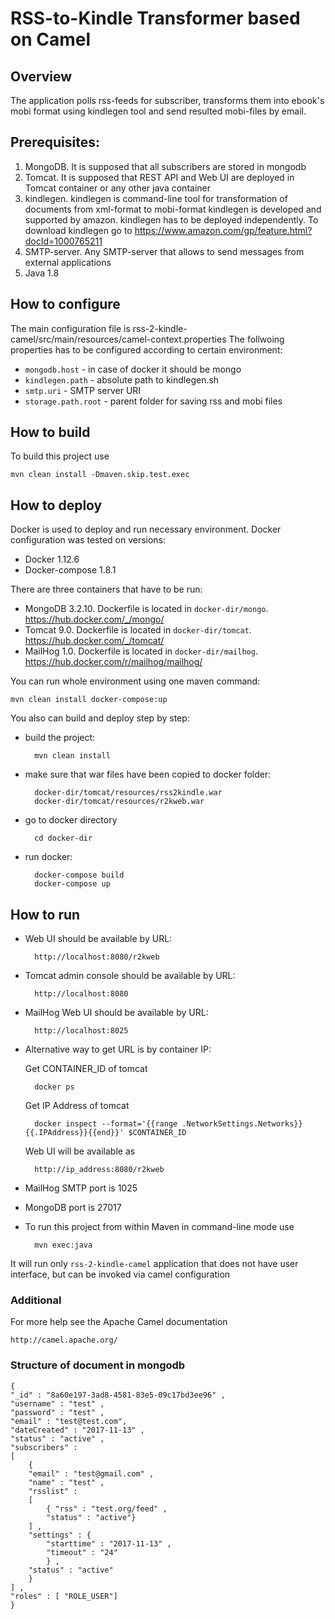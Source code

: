 RSS-to-Kindle Transformer based on Camel
========================================

## Overview
The application polls rss-feeds for subscriber, transforms them into ebook's mobi format using kindlegen tool
and send resulted mobi-files by email.


## Prerequisites:
1. MongoDB. It is supposed that all subscribers are stored in mongodb
2. Tomcat. It is supposed that REST API and Web UI are deployed in Tomcat container or any other java container  
3. kindlegen. kindlegen is command-line tool for transformation of documents from xml-format to mobi-format
kindlegen is developed and supported by amazon.  kindlegen has to be deployed independently. To download kindlegen go to https://www.amazon.com/gp/feature.html?docId=1000765211
4. SMTP-server. Any SMTP-server that allows to send messages from external applications
5. Java 1.8


## How to configure
The main configuration file is rss-2-kindle-camel/src/main/resources/camel-context.properties
The follwoing properties has to be configured according to certain environment:
* `mongodb.host` - in case of docker it should be mongo
* `kindlegen.path` - absolute path to kindlegen.sh 
* `smtp.uri` - SMTP server URI
* `storage.path.root` - parent folder for saving rss and mobi files 


## How to build
To build this project use

    mvn clean install -Dmaven.skip.test.exec


## How to deploy
Docker is used to deploy and run necessary environment. 
Docker configuration was tested on versions:
* Docker 1.12.6
* Docker-compose 1.8.1

There are three containers that have to be run: 
* MongoDB 3.2.10. Dockerfile is located in `docker-dir/mongo`. https://hub.docker.com/_/mongo/ 
* Tomcat 9.0. Dockerfile is located in `docker-dir/tomcat`. https://hub.docker.com/_/tomcat/
* MailHog 1.0. Dockerfile is located in `docker-dir/mailhog`. https://hub.docker.com/r/mailhog/mailhog/

You can run whole environment using one maven command:

    mvn clean install docker-compose:up
    

You also can build and deploy step by step:     
    
* build the project:
        
        mvn clean install
        
* make sure that war files have been copied to docker folder:
        
        docker-dir/tomcat/resources/rss2kindle.war
        docker-dir/tomcat/resources/r2kweb.war
        
* go to docker directory
        
        cd docker-dir
        
* run docker:
 
        docker-compose build
        docker-compose up 

    
## How to run

* Web UI should be available by URL:

        http://localhost:8080/r2kweb
        
* Tomcat admin console should be available by URL:
        
        http://localhost:8080
        
* MailHog Web UI should be available by URL:
        
        http://localhost:8025


* Alternative way to get URL is by container IP:

   Get CONTAINER_ID of tomcat
 
        docker ps  

   Get IP Address of tomcat

        docker inspect --format='{{range .NetworkSettings.Networks}}{{.IPAddress}}{{end}}' $CONTAINER_ID

   Web UI will be available as

        http://ip_address:8080/r2kweb


* MailHog SMTP port is 1025
 
* MongoDB port is 27017 


* To run this project from within Maven in command-line mode use

        mvn exec:java

It will run only `rss-2-kindle-camel` application that does not have user interface,
but can be invoked via camel configuration


### Additional
For more help see the Apache Camel documentation

    http://camel.apache.org/

### Structure of document in mongodb

    { 
    "_id" : "8a60e197-3ad8-4581-83e5-09c17bd3ee96" , 
    "username" : "test" , 
    "password" : "test" ,
    "email" : "test@test.com",
    "dateCreated" : "2017-11-13" ,
    "status" : "active" ,
    "subscribers" : 
    [ 
        { 
        "email" : "test@gmail.com" , 
        "name" : "test" , 
        "rsslist" : 
        [ 
            { "rss" : "test.org/feed" , 
            "status" : "active"}
        ] , 
        "settings" : { 
            "starttime" : "2017-11-13" , 
            "timeout" : "24"
            } , 
        "status" : "active"
        }
    ] , 
    "roles" : [ "ROLE_USER"]
    }
